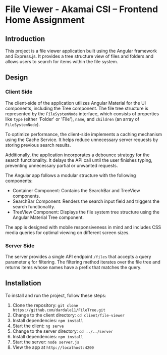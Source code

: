 # File Viewer - Akamai CSI – Frontend Home Assignment

## Introduction

This project is a file viewer application built using the Angular framework and Express.js. It provides a tree structure view of files and folders and allows users to search for items within the file system.

## Design

### Client Side

The client-side of the application utilizes Angular Material for the UI components, including the Tree component. The file tree structure is represented by the `FileSystemNode` interface, which consists of properties like `type` (either 'Folder' or 'File'), `name`, and `children` (an array of `FileSystemNode`).

To optimize performance, the client-side implements a caching mechanism using the Cache Service. It helps reduce unnecessary server requests by storing previous search results.

Additionally, the application incorporates a debounce strategy for the search functionality. It delays the API call until the user finishes typing, preventing unnecessary partial or unwanted requests.

The Angular app follows a modular structure with the following components:

- Container Component: Contains the SearchBar and TreeView components.
- SearchBar Component: Renders the search input field and triggers the search functionality.
- TreeView Component: Displays the file system tree structure using the Angular Material Tree component.

The app is designed with mobile responsiveness in mind and includes CSS media queries for optimal viewing on different screen sizes.

### Server Side

The server provides a single API endpoint `/files` that accepts a query parameter `q` for filtering. The filtering method iterates over the file tree and returns items whose names have a prefix that matches the query.

## Installation

To install and run the project, follow these steps:

1. Clone the repository: `git clone https://github.com/dardale11/FileTree.git`
2. Change to the client directory: `cd client/file-viewer`
3. Install dependencies: `npm install`
4. Start the client: `ng serve`
5. Change to the server directory: `cd ../../server`
6. Install dependencies: `npm install`
7. Start the server: `node server.js`
8. View the app at `http://localhost:4200`
